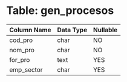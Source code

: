 # Table: gen_procesos

| Column Name | Data Type | Nullable |
|-------------|-----------|----------|
| cod_pro | char | NO |
| nom_pro | char | NO |
| for_pro | text | YES |
| emp_sector | char | YES |
